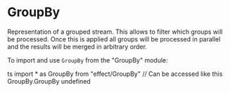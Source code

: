 # GroupBy

Representation of a grouped stream. This allows to filter which groups will
be processed. Once this is applied all groups will be processed in parallel
and the results will be merged in arbitrary order.

To import and use `GroupBy` from the "GroupBy" module:

ts
import \* as GroupBy from "effect/GroupBy"
// Can be accessed like this
GroupBy.GroupBy
undefined
